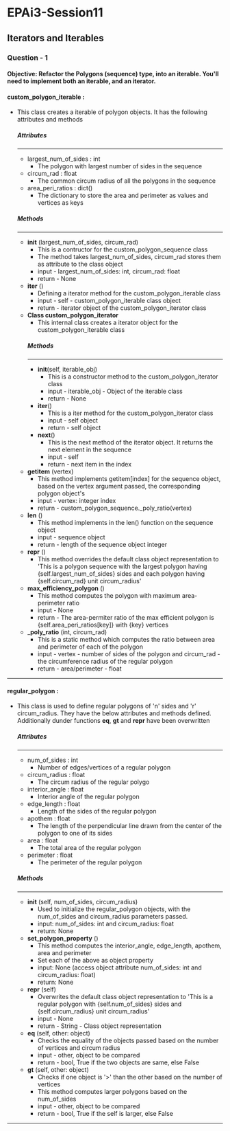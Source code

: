 # EPAi3-Session11

## Iterators and Iterables

### Question - 1

#### Objective: Refactor the Polygons (sequence) type, into an iterable. You'll need to implement both an iterable, and an iterator.

#### custom_polygon_iterable :
+ This class creates a iterable of polygon objects. It has the following attributes and methods

    ##### Attributes
    --------------
    * largest_num_of_sides : int
        - The polygon with largest number of sides in the sequence
    * circum_rad : float
        - The common circum radius of all the polygons in the sequence
    * area_peri_ratios : dict()
        - The dictionary to store the area and perimeter as values and vertices as keys

    ##### Methods
    -----------
    * __init__ (largest_num_of_sides, circum_rad)
        - This is a contructor for the custom_polygon_sequence class
        - The method takes largest_num_of_sides, circum_rad stores them as attribute to the class object
        - input - largest_num_of_sides: int, circum_rad: float
        - return - None
    * __iter__ ()
        - Defining a iterator method for the custom_polygon_iterable class
        - input - self - custom_polygon_iterable class object
        - return - iterator object of the custom_polygon_iterator class
    * __Class custom_polygon_iterator__
        - This internal class creates a iterator object for the custom_polygon_iterable class
        ##### Methods
        --------------
        * __init__(self, iterable_obj)
            - This is a constructor method to the custom_polygon_iterator class
            - input - iterable_obj - Object of the iterable class
            - return - None
        * __iter__()
            - This is a iter method for the custom_polygon_iterator class
            - input - self object
            - return - self object
        * __next__()
            - This is the next method of the iterator object. It returns the next element in the sequence
            - input - self
            - return - next item in the index
    * __getitem__ (vertex)
        - This method implements getitem[index] for the sequence object, based on the vertex argument passed, the corresponding polygon object's  
        - input - vertex: integer index
        - return - custom_polygon_sequence._poly_ratio(vertex)
    * __len__ ()
        - This method implements in the len() function on the sequence object
        - input - sequence object
        - return - length of the sequence object integer
    * __repr__ ()
        - This method overrides the default class object representation to 'This is a polygon sequence with the largest polygon having {self.largest_num_of_sides} sides and each polygon having {self.circum_rad} unit circum_radius'
    * __max_efficiency_polygon__ ()
        - This method computes the polygon with maximum area-perimeter ratio
        - input - None
        - return - The area-permiter ratio of the max efficient polygon is {self.area_peri_ratios[key]} with {key} vertices
    * ___poly_ratio__ (int, circum_rad)
        - This is a static method which computes the ratio between area and perimeter of each of the polygon
        - input - vertex - number of sides of the polygon and circum_rad - the circumference radius of the regular polygon
        - return - area/perimeter - float

________________________________________________________________________________________________________________________________________________

#### __regular_polygon__ :
+ This class is used to define regular polygons of 'n' sides and 'r' circum_radius. They have the below attributes and methods defined. Additionally dunder functions __eq__, __gt__ and __repr__ have been overwritten
    
    ##### Attributes
    --------------
    * num_of_sides : int
        - Number of edges/vertices of a regular polygon
    * circum_radius : float
        - The circum radius of the regular polygo
    * interior_angle : float
        - Interior angle of the regular polygon
    * edge_length : float
        - Length of the sides of the regular polygon
    * apothem : float
        - The length of the perpendicular line drawn from the center of the polygon to one of its sides
    * area : float
        - The total area of the regular polygon
    * perimeter : float
        - The perimeter of the regular polygon
    
    ##### Methods
    --------------
    * __init__ (self, num_of_sides, circum_radius)
        - Used to initialize the regular_polygon objects, with the num_of_sides and circum_radius parameters passed.
        - input: num_of_sides: int and circum_radius: float
        - return: None
    * __set_polygon_property__ ()
        - This method computes the interior_angle, edge_length, apothem, area and perimeter
        - Set each of the above as object property
        - input: None (access object attribute num_of_sides: int and circum_radius: float)
        - return: None
    * __repr__ (self)
        - Overwrites the default class object representation to 'This is a regular polygon with {self.num_of_sides} sides and {self.circum_radius} unit circum_radius'
        - input - None
        - return - String - Class object representation
    * __eq__ (self, other: object)
        - Checks the equality of the objects passed based on the number of vertices and circum radius
        - input - other, object to be compared
        - return - bool, True if the two objects are same, else False
    * __gt__ (self, other: object)
        - Checks if one object is '>' than the other based on the number of vertices
        - This method computes larger polygons based on the num_of_sides
        - input - other, object to be compared
        - return - bool, True if the self is larger, else False
__________________________________________________________________________________________________________________